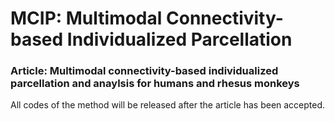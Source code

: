 # MCIP: Multimodal Connectivity-based Individualized Parcellation
### Article: Multimodal connectivity-based individualized parcellation and anaylsis for humans and rhesus monkeys

All codes of the method will be released after the article has been accepted.
